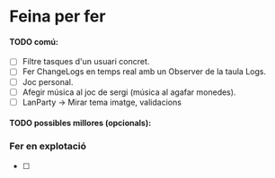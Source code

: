 # Feina per fer

#### TODO comú:
- [ ] Filtre tasques d'un usuari concret.
- [ ] Fer ChangeLogs en temps real amb un Observer de la taula Logs.
- [ ] Joc personal.
- [ ] Afegir música al joc de sergi (música al agafar monedes).
- [ ] LanParty -> Mirar tema imatge, validacions
#### TODO possibles millores (opcionals):

### Fer en explotació
- [ ]
